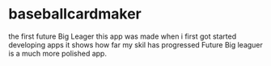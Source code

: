 # baseballcardmaker
the first future Big Leager
this app was made when i first got started developing apps it shows how far my skil has progressed Future Big leaguer is a much more polished app.
